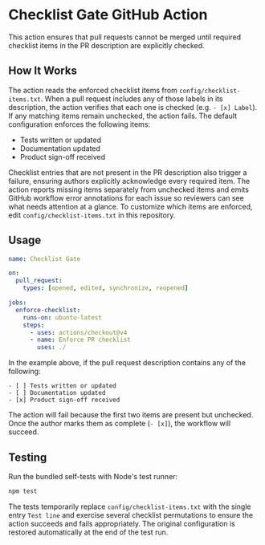 # Checklist Gate GitHub Action

This action ensures that pull requests cannot be merged until required checklist items in the PR description are explicitly checked.

## How It Works

The action reads the enforced checklist items from `config/checklist-items.txt`. When a pull request includes any of those labels in its description, the action verifies that each one is checked (e.g. `- [x] Label`). If any matching items remain unchecked, the action fails. The default configuration enforces the following items:

- Tests written or updated
- Documentation updated
- Product sign-off received

Checklist entries that are not present in the PR description also trigger a failure, ensuring authors explicitly acknowledge every required item. The action reports missing items separately from unchecked items and emits GitHub workflow error annotations for each issue so reviewers can see what needs attention at a glance. To customize which items are enforced, edit `config/checklist-items.txt` in this repository.

## Usage

```yaml
name: Checklist Gate

on:
  pull_request:
    types: [opened, edited, synchronize, reopened]

jobs:
  enforce-checklist:
    runs-on: ubuntu-latest
    steps:
      - uses: actions/checkout@v4
      - name: Enforce PR checklist
        uses: ./
```

In the example above, if the pull request description contains any of the following:

```
- [ ] Tests written or updated
- [ ] Documentation updated
- [x] Product sign-off received
```

The action will fail because the first two items are present but unchecked. Once the author marks them as complete (`- [x]`), the workflow will succeed.

## Testing

Run the bundled self-tests with Node's test runner:

```bash
npm test
```

The tests temporarily replace `config/checklist-items.txt` with the single entry `Test line` and exercise several checklist permutations to ensure the action succeeds and fails appropriately. The original configuration is restored automatically at the end of the test run.
